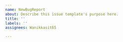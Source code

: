 ```yaml
---
name: NewBugReport
about: Describe this issue template's purpose here.
title: ''
labels: ''
assignees: Wanikkasit65

---
```



